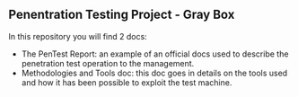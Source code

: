 ## Penentration Testing Project - Gray Box

In this repository you will find 2 docs: 
* The PenTest Report: an example of an official docs used to describe the penetration test operation to the management.
* Methodologies and Tools doc: this doc goes in details on the tools used and how it has been possible to exploit the test machine.
